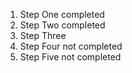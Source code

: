 <div class="usa-step-indicator" aria-label="progress">
  <ol class="usa-step-indicator__segments">
    <li
      class="usa-step-indicator__segment usa-step-indicator__segment--complete"
    >
      <span class="usa-step-indicator__segment-label"
        >Step One <span class="usa-sr-only">completed</span></span
      >
    </li>
    <li
      class="usa-step-indicator__segment usa-step-indicator__segment--complete"
    >
      <span class="usa-step-indicator__segment-label"
        >Step Two <span class="usa-sr-only">completed</span></span
      >
    </li>
    <li
      class="usa-step-indicator__segment usa-step-indicator__segment--current"
      aria-current="true"
    >
      <span class="usa-step-indicator__segment-label"
        >Step Three
      </span>
    </li>
    <li class="usa-step-indicator__segment">
      <span class="usa-step-indicator__segment-label"
        >Step Four <span class="usa-sr-only">not completed</span></span
      >
    </li>
    <li class="usa-step-indicator__segment">
      <span class="usa-step-indicator__segment-label"
        >Step Five <span class="usa-sr-only">not completed</span></span
      >
    </li>
  </ol>